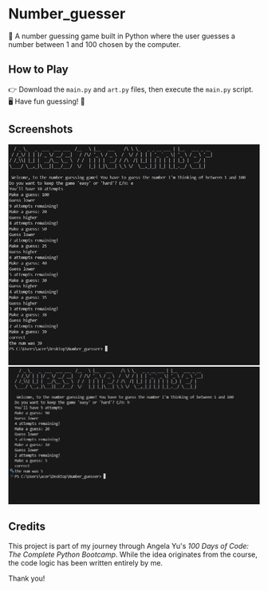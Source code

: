 # Number_guesser
🎉 A number guessing game built in Python where the user guesses a number between 1 and 100 chosen by the computer.

## How to Play
👉 Download the `main.py` and `art.py` files, then execute the `main.py` script. 🖥️ Have fun guessing! 🙌

## Screenshots
![Game Screenshot 1](image.png)
![Game Screenshot 2](image-1.png)

## Credits
This project is part of my journey through Angela Yu's *100 Days of Code: The Complete Python Bootcamp*. While the idea originates from the course, the code logic has been written entirely by me.

Thank you!